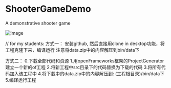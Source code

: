 # ShooterGameDemo
A demonstrative shooter game

![image](https://github.com/magicbrush/ShooterGameDemo/blob/master/document/snapshot.jpg)

// for my students:
方式一： 
安装github, 然后直接用clone in desktop功能，将工程克隆下来，编译运行
注意将data.zip中的内容解压到bin/data下

方式二：
0.下载全部代码和资源
1.用openFrameworks框架的ProjectGenerator建立一个新的of工程
2.将新工程中src目录下的代码替换为下载的代码
3.将所有代码加入该工程中
4.将下载中的data.zip中的内容解压到: (工程根目录)/bin/data下
5.编译运行工程

